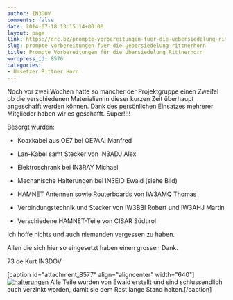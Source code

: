 ```yaml
---
author: IN3DOV
comments: false
date: 2014-07-18 13:15:14+00:00
layout: page
link: https://drc.bz/prompte-vorbereitungen-fuer-die-uebersiedelung-rittnerhorn/
slug: prompte-vorbereitungen-fuer-die-uebersiedelung-rittnerhorn
title: Prompte Vorbereitungen für die Übersiedelung Rittnerhorn
wordpress_id: 8576
categories:
- Umsetzer Rittner Horn
---
```


Noch vor zwei Wochen hatte so mancher der Projektgruppe einen Zweifel ob die verschiedenen Materialien in dieser kurzen Zeit überhaupt angeschafft werden können. Dank des persönlichen Einsatzes mehrerer Mitglieder haben wir es geschafft. Super!!!!

Besorgt wurden:



	
  * Koaxkabel aus OE7 bei OE7AAI Manfred

	
  * Lan-Kabel samt Stecker von IN3ADJ Alex

	
  * Elektroschrank bei IN3RAY Michael

	
  * Mechanische Halterungen bei IN3EID Ewald (siehe Bild)

	
  * HAMNET Antennen sowie Routerboards von IW3AMQ Thomas

	
  * Verbindungstechnik und Stecker von IW3BBI Robert und IW3AHJ Martin

	
  * Verschiedene HAMNET-Teile von CISAR Südtirol


Ich hoffe nichts und auch niemanden vergessen zu haben.

Allen die sich hier so eingesetzt haben einen grossen Dank.

73 de Kurt IN3DOV

[caption id="attachment_8577" align="aligncenter" width="640"][![halterungen](https://drc.bz/wp-content/uploads/2014/07/halterungen.jpg)](https://drc.bz/wp-content/uploads/2014/07/halterungen.jpg) Alle Teile wurden von Ewald erstellt und sind schlussendlich auch verzinkt worden, damit sie dem Rost lange Stand halten.[/caption]






